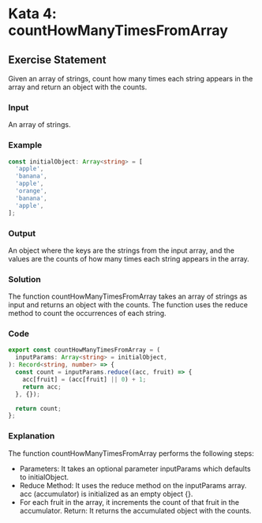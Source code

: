 # Kata 4: countHowManyTimesFromArray

## Exercise Statement

Given an array of strings, count how many times each string appears in the array and return an object with the counts.

### Input

An array of strings.

### Example

```typescript
const initialObject: Array<string> = [
  'apple',
  'banana',
  'apple',
  'orange',
  'banana',
  'apple',
];
```

### Output

An object where the keys are the strings from the input array, and the values are the counts of how many times each string appears in the array.

### Solution

The function countHowManyTimesFromArray takes an array of strings as input and returns an object with the counts. The function uses the reduce method to count the occurrences of each string.

### Code

```typescript
export const countHowManyTimesFromArray = (
  inputParams: Array<string> = initialObject,
): Record<string, number> => {
  const count = inputParams.reduce((acc, fruit) => {
    acc[fruit] = (acc[fruit] || 0) + 1;
    return acc;
  }, {});

  return count;
};
```

### Explanation

The function countHowManyTimesFromArray performs the following steps:

- Parameters: It takes an optional parameter inputParams which defaults to initialObject.
- Reduce Method: It uses the reduce method on the inputParams array.
  acc (accumulator) is initialized as an empty object {}.
- For each fruit in the array, it increments the count of that fruit in the accumulator.
  Return: It returns the accumulated object with the counts.
